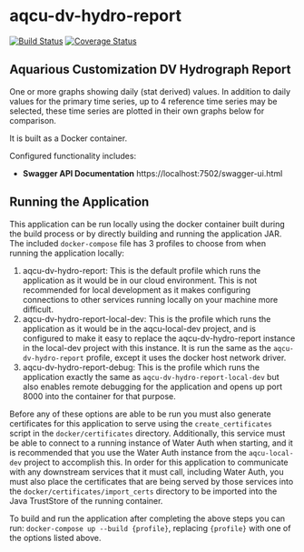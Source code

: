 # aqcu-dv-hydro-report


[![Build Status](https://travis-ci.org/USGS-CIDA/aqcu-dv-hydro-report.svg?branch=master)](https://travis-ci.org/USGS-CIDA/aqcu-dv-hydro-report) [![Coverage Status](https://coveralls.io/repos/github/USGS-CIDA/aqcu-dv-hydro-report/badge.svg?branch=master)](https://coveralls.io/github/USGS-CIDA/aqcu-dv-hydro-report?branch=master)

## Aquarious Customization DV Hydrograph Report

One or more graphs showing daily (stat derived) values. In addition to daily values for the primary time series, up to 4 reference time series may be selected, these time series are plotted in their own graphs below for comparison.

It is built as a Docker container.

Configured functionality includes:

- **Swagger API Documentation** https://localhost:7502/swagger-ui.html

## Running the Application

This application can be run locally using the docker container built during the build process or by directly building and running the application JAR. The included `docker-compose` file has 3 profiles to choose from when running the application locally:

1. aqcu-dv-hydro-report: This is the default profile which runs the application as it would be in our cloud environment. This is not recommended for local development as it makes configuring connections to other services running locally on your machine more difficult.
2. aqcu-dv-hydro-report-local-dev: This is the profile which runs the application as it would be in the aqcu-local-dev project, and is configured to make it easy to replace the aqcu-dv-hydro-report instance in the local-dev project with this instance. It is run the same as the `aqcu-dv-hydro-report` profile, except it uses the docker host network driver.
3. aqcu-dv-hydro-report-debug: This is the profile which runs the application exactly the same as `aqcu-dv-hydro-report-local-dev` but also enables remote debugging for the application and opens up port 8000 into the container for that purpose.

Before any of these options are able to be run you must also generate certificates for this application to serve using the `create_certificates` script in the `docker/certificates` directory. Additionally, this service must be able to connect to a running instance of Water Auth when starting, and it is recommended that you use the Water Auth instance from the `aqcu-local-dev` project to accomplish this. In order for this application to communicate with any downstream services that it must call, including Water Auth, you must also place the certificates that are being served by those services into the `docker/certificates/import_certs` directory to be imported into the Java TrustStore of the running container.

To build and run the application after completing the above steps you can run: `docker-compose up --build {profile}`, replacing `{profile}` with one of the options listed above.
